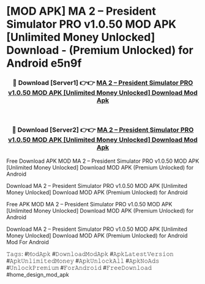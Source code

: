 # [MOD APK] MA 2 – President Simulator PRO v1.0.50 MOD APK [Unlimited Money Unlocked] Download - (Premium Unlocked) for Android e5n9f



<div align="center">
<h3>🔴 Download [Server1] 👉👉 <a href="https://momento.my/?title=MA_2_–_President_Simulator_PRO_v1.0.50_MOD_APK_[Unlimited_Money_Unlocked]_Download">MA 2 – President Simulator PRO v1.0.50 MOD APK [Unlimited Money Unlocked] Download Mod Apk</a></h3><br>

<h3>🔴 Download [Server2] 👉👉 <a href="https://momento.my/?title=MA_2_–_President_Simulator_PRO_v1.0.50_MOD_APK_[Unlimited_Money_Unlocked]_Download">MA 2 – President Simulator PRO v1.0.50 MOD APK [Unlimited Money Unlocked] Download Mod Apk</a></h3>
</div>



Free Download APK MOD MA 2 – President Simulator PRO v1.0.50 MOD APK [Unlimited Money Unlocked] Download MOD APK (Premium Unlocked) for Android

Download MA 2 – President Simulator PRO v1.0.50 MOD APK [Unlimited Money Unlocked] Download MOD APK (Premium Unlocked) for Android

Free APK MOD MA 2 – President Simulator PRO v1.0.50 MOD APK [Unlimited Money Unlocked] Download MOD APK (Premium Unlocked) for Android

Download MA 2 – President Simulator PRO v1.0.50 MOD APK [Unlimited Money Unlocked] Download MOD APK (Premium Unlocked) for Android Mod For Android

𝚃𝚊𝚐𝚜: #𝙼𝚘𝚍𝙰𝚙𝚔 #𝙳𝚘𝚠𝚗𝚕𝚘𝚊𝚍𝙼𝚘𝚍𝙰𝚙𝚔 #𝙰𝚙𝚔𝙻𝚊𝚝𝚎𝚜𝚝𝚅𝚎𝚛𝚜𝚒𝚘𝚗 #𝙰𝚙𝚔𝚄𝚗𝚕𝚒𝚖𝚒𝚝𝚎𝚍𝙼𝚘𝚗𝚎𝚢 #𝙰𝚙𝚔𝚄𝚗𝚕𝚘𝚌𝚔𝙰𝚕𝚕 #𝙰𝚙𝚔𝙽𝚘𝙰𝚍𝚜 #𝚄𝚗𝚕𝚘𝚌𝚔𝙿𝚛𝚎𝚖𝚒𝚞𝚖 #𝙵𝚘𝚛𝙰𝚗𝚍𝚛𝚘𝚒𝚍 #𝙵𝚛𝚎𝚎𝙳𝚘𝚠𝚗𝚕𝚘𝚊𝚍 #home_design_mod_apk

